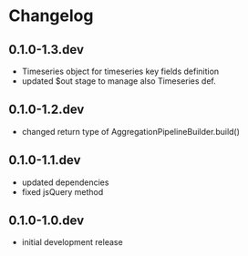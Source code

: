 # Changelog

## 0.1.0-1.3.dev

- Timeseries object for timeseries key fields definition
- updated $out stage to manage also Timeseries def.

## 0.1.0-1.2.dev

- changed return type of AggregationPipelineBuilder.build()

## 0.1.0-1.1.dev

- updated dependencies
- fixed jsQuery method

## 0.1.0-1.0.dev

- initial development release
